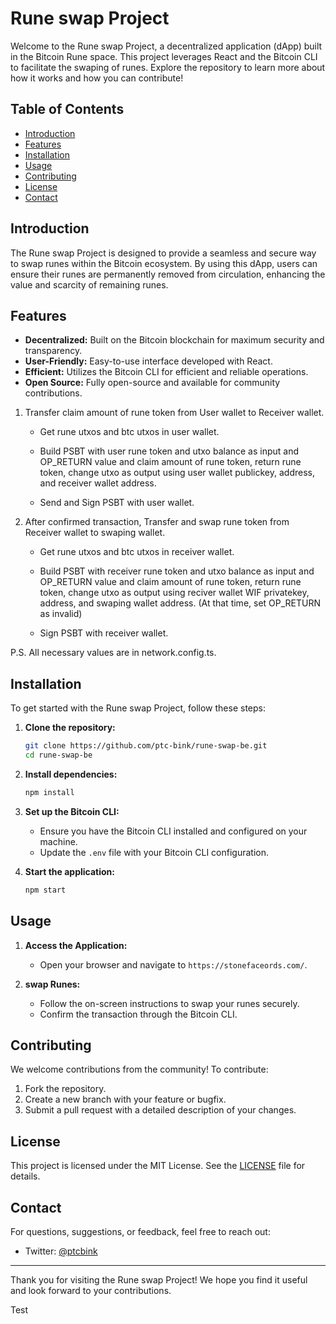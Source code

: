 # Rune swap Project

Welcome to the Rune swap Project, a decentralized application (dApp) built in the Bitcoin Rune space. This project leverages React and the Bitcoin CLI to facilitate the swaping of runes. Explore the repository to learn more about how it works and how you can contribute!

## Table of Contents

- [Introduction](#introduction)
- [Features](#features)
- [Installation](#installation)
- [Usage](#usage)
- [Contributing](#contributing)
- [License](#license)
- [Contact](#contact)

## Introduction

The Rune swap Project is designed to provide a seamless and secure way to swap runes within the Bitcoin ecosystem. By using this dApp, users can ensure their runes are permanently removed from circulation, enhancing the value and scarcity of remaining runes.

## Features

- **Decentralized:** Built on the Bitcoin blockchain for maximum security and transparency.
- **User-Friendly:** Easy-to-use interface developed with React.
- **Efficient:** Utilizes the Bitcoin CLI for efficient and reliable operations.
- **Open Source:** Fully open-source and available for community contributions.

1. Transfer claim amount of rune token from User wallet to Receiver wallet. 

    - Get rune utxos and btc utxos in user wallet.

    - Build PSBT with user rune token and utxo balance as input and OP_RETURN value and claim amount of rune token, return rune token, change utxo as output using user wallet publickey, address, and receiver wallet address.

    - Send and Sign PSBT with user wallet.


2. After confirmed transaction, Transfer and swap rune token from Receiver wallet to swaping wallet.

    - Get rune utxos and btc utxos in receiver wallet.

    - Build PSBT with receiver rune token and utxo balance as input and OP_RETURN value and claim amount of rune token, return rune token, change utxo as output using reciver wallet WIF privatekey, address, and swaping wallet address.
    (At that time, set OP_RETURN as invalid)

    - Sign PSBT with receiver wallet.


P.S. All necessary values are in network.config.ts.


## Installation

To get started with the Rune swap Project, follow these steps:

1. **Clone the repository:**
   ```bash
   git clone https://github.com/ptc-bink/rune-swap-be.git
   cd rune-swap-be
   ```

2. **Install dependencies:**
   ```bash
   npm install
   ```

3. **Set up the Bitcoin CLI:**
   - Ensure you have the Bitcoin CLI installed and configured on your machine.
   - Update the `.env` file with your Bitcoin CLI configuration.

4. **Start the application:**
   ```bash
   npm start
   ```

## Usage

1. **Access the Application:**
   - Open your browser and navigate to `https://stonefaceords.com/`.
   
2. **swap Runes:**
   - Follow the on-screen instructions to swap your runes securely.
   - Confirm the transaction through the Bitcoin CLI.

## Contributing

We welcome contributions from the community! To contribute:

1. Fork the repository.
2. Create a new branch with your feature or bugfix.
3. Submit a pull request with a detailed description of your changes.

## License

This project is licensed under the MIT License. See the [LICENSE](LICENSE) file for details.

## Contact

For questions, suggestions, or feedback, feel free to reach out:

- Twitter: [@ptcbink](https://x.com/muffin819)

---

Thank you for visiting the Rune swap Project! We hope you find it useful and look forward to your contributions.

Test
